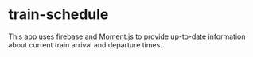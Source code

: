 # train-schedule

This app uses firebase and Moment.js to provide up-to-date information about current train arrival and departure times. 